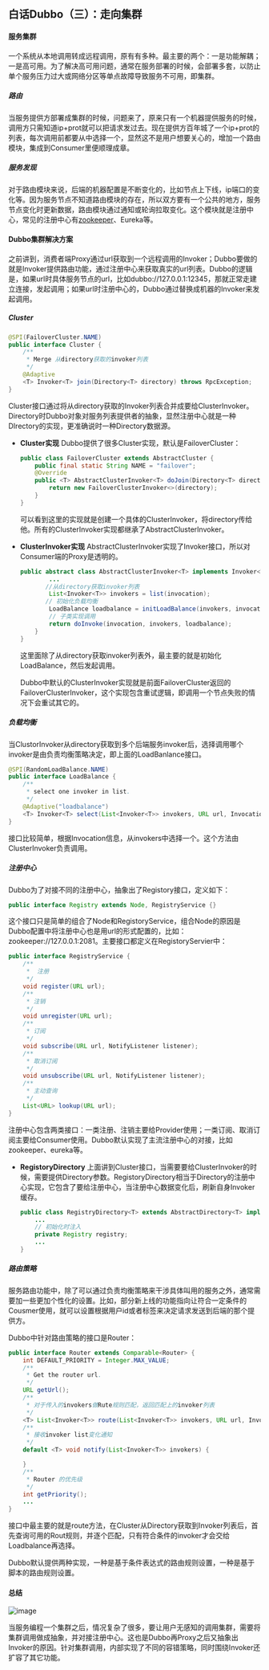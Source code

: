 ## 白话Dubbo（三）：走向集群

#### 服务集群

一个系统从本地调用转成远程调用，原有有多种。最主要的两个：一是功能解耦；一是高可用。为了解决高可用问题，通常在服务部署的时候，会部署多套，以防止单个服务压力过大或网络分区等单点故障导致服务不可用，即集群。

##### 路由

当服务提供方部署成集群的时候，问题来了，原来只有一个机器提供服务的时候，调用方只需知道ip+prot就可以把请求发过去。现在提供方百年城了一个ip+prot的列表，每次调用前都要从中选择一个，显然这不是用户想要关心的，增加一个路由模块，集成到Consumer里便顺理成章。

##### 服务发现

对于路由模块来说，后端的机器配置是不断变化的，比如节点上下线，ip端口的变化等。因为服务节点不知道路由模块的存在，所以双方要有一个公共的地方，服务节点变化时更新数据，路由模块通过通知或轮询拉取变化。这个模块就是注册中心，常见的注册中心有<u>zookeeper</u>、Eureka等。

#### Dubbo集群解决方案

之前讲到，消费者端Proxy通过url获取到一个远程调用的Invoker；Dubbo要做的就是Invoker提供路由功能，通过注册中心来获取真实的url列表。Dubbo的逻辑是，如果url时具体服务节点的url，比如dubbo://127.0.0.1:12345，那就正常走建立连接，发起调用；如果url时注册中心的，Dubbo通过替换成机器的Invoker来发起调用。

##### Cluster

~~~java
@SPI(FailoverCluster.NAME)
public interface Cluster {
    /**
     * Merge 从directory获取的invoker列表
     */
    @Adaptive
    <T> Invoker<T> join(Directory<T> directory) throws RpcException;
}
~~~

Cluster接口通过将从directory获取的Invoker列表合并成要给ClusterInvoker。Directory时Dubbo对象对服务列表提供者的抽象，显然注册中心就是一种DIrectory的实现，更准确说时一种Directory数据源。

- **Cluster实现** Dubbo提供了很多Cluster实现，默认是FailoverCluster：

  ```java
  public class FailoverCluster extends AbstractCluster {
      public final static String NAME = "failover";
      @Override
      public <T> AbstractClusterInvoker<T> doJoin(Directory<T> directory) throws RpcException {
          return new FailoverClusterInvoker<>(directory);
      }
  }
  ```

  可以看到这里的实现就是创建一个具体的ClusterInvoker，将directory传给他。所有的ClusterInvoker实现都继承了AbstractClusterInvoker。

- **ClusterInvoker实现** AbstractClusterInvoker实现了Invoker接口，所以对Consumer端的Proxy是透明的。

  ~~~java
  public abstract class AbstractClusterInvoker<T> implements Invoker<T> {
          ...
         //从directory获取invoker列表
          List<Invoker<T>> invokers = list(invocation);
         // 初始化负载均衡
          LoadBalance loadbalance = initLoadBalance(invokers, invocation);
          // 子类实现调用
          return doInvoke(invocation, invokers, loadbalance);
      }
  }
  ~~~

  这里面除了从directory获取invoker列表外，最主要的就是初始化LoadBalance，然后发起调用。

  Dubbo中默认的ClusterInvoker实现就是前面FailoverCluster返回的FailoverClusterInvoker，这个实现包含重试逻辑，即调用一个节点失败的情况下会重试其它的。

##### 负载均衡

当ClustorInvoker从directory获取到多个后端服务invoker后，选择调用哪个invoker是由负责均衡策略决定，即上面的LoadBanlance接口。

~~~java
@SPI(RandomLoadBalance.NAME)
public interface LoadBalance {
    /**
     * select one invoker in list.
     */
    @Adaptive("loadbalance")
    <T> Invoker<T> select(List<Invoker<T>> invokers, URL url, Invocation invocation) throws RpcException;
}
~~~

接口比较简单，根据Invocation信息，从invokers中选择一个。这个方法由ClusterInvoker负责调用。

##### 注册中心

Dubbo为了对接不同的注册中心，抽象出了Registory接口，定义如下：

~~~java
public interface Registry extends Node, RegistryService {}
~~~

这个接口只是简单的组合了Node和RegistoryService，组合Node的原因是Dubbo配置中将注册中心也是用url的形式配置的，比如：zookeeper://127.0.0.1:2081。主要接口都定义在RegistoryServier中：

~~~java
public interface RegistryService {
    /**
     *  注册
     */
    void register(URL url);
    /**
     * 注销
     */
    void unregister(URL url);
    /**
     * 订阅
     */
    void subscribe(URL url, NotifyListener listener);
    /**
     * 取消订阅
     */
    void unsubscribe(URL url, NotifyListener listener);
    /**
     * 主动查询
     */
    List<URL> lookup(URL url);
}
~~~

注册中心包含两类接口：一类注册、注销主要给Provider使用；一类订阅、取消订阅主要给Consumer使用。Dubbo默认实现了主流注册中心的对接，比如zookeeper、eureka等。

- **RegistoryDirectory** 上面讲到Cluster接口，当需要要给ClusterInvoker的时候，需要提供Directory参数。RegistoryDirectory相当于Directory的注册中心实现，它包含了要给注册中心，当注册中心数据变化后，刷新自身Invoker缓存。

  ~~~java
  public class RegistryDirectory<T> extends AbstractDirectory<T> implements NotifyListener {
      ...
      // 初始化时注入
      private Registry registry;
      ...
  }
  ~~~

##### 路由策略

服务路由功能中，除了可以通过负责均衡策略来干涉具体叫用的服务之外，通常需要加一些更加个性化的设置。比如，部分新上线的功能指向让符合一定条件的Cousmer使用，就可以设置根据用户id或者标签来决定请求发送到后端的那个提供方。

Dubbo中针对路由策略的接口是Router：

~~~java
public interface Router extends Comparable<Router> {
    int DEFAULT_PRIORITY = Integer.MAX_VALUE;
    /**
     * Get the router url.
     */
    URL getUrl();
    /**
     * 对于传入的invokers做Rute规则匹配，返回匹配上的invoker列表
     */
    <T> List<Invoker<T>> route(List<Invoker<T>> invokers, URL url, Invocation invocation) throws RpcException;
    /**
     * 接收invoker list变化通知
     */
    default <T> void notify(List<Invoker<T>> invokers) {

    }
    /**
     * Router 的优先级
     */
    int getPriority();
    ... 
}
~~~

接口中最主要的就是route方法，在Cluster从Directory获取到Invoker列表后，首先查询可用的Rout规则，并逐个匹配，只有符合条件的invoker才会交给Loadbalance再选择。

Dubbo默认提供两种实现，一种是基于条件表达式的路由规则设置，一种是基于脚本的路由规则设置。

#### 总结

![image](https://github.com/chenhua0427/java/tree/master/docs/images/dubbo-rpc3.jpg)

当服务编程一个集群之后，情况复杂了很多，要让用户无感知的调用集群，需要将集群调用做成抽象，并对接注册中心。这也是Dubbo再Proxy之后又抽象出Invoker的原因。针对集群调用，内部实现了不同的容错策略，同时围绕Invoker还扩容了其它功能。